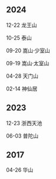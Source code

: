 ## 2024

12-22 龙王山

10-25 泰山

09-20 嵩山·少室山

09-19 嵩山·太室山

04-28 天门山

02-14 神仙居

## 2023

12-23 浙西天池

06-03 普陀山

## 2017

04-26 华山
